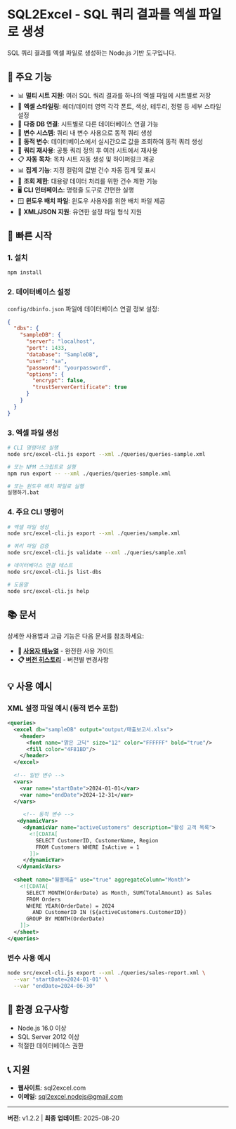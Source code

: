 # SQL2Excel - SQL 쿼리 결과를 엑셀 파일로 생성

SQL 쿼리 결과를 엑셀 파일로 생성하는 Node.js 기반 도구입니다.

## 🎯 주요 기능

- 📊 **멀티 시트 지원**: 여러 SQL 쿼리 결과를 하나의 엑셀 파일에 시트별로 저장
- 🎨 **엑셀 스타일링**: 헤더/데이터 영역 각각 폰트, 색상, 테두리, 정렬 등 세부 스타일 설정
- 🔗 **다중 DB 연결**: 시트별로 다른 데이터베이스 연결 가능
- 📝 **변수 시스템**: 쿼리 내 변수 사용으로 동적 쿼리 생성
- 🔄 **동적 변수**: 데이터베이스에서 실시간으로 값을 조회하여 동적 쿼리 생성
- 🔄 **쿼리 재사용**: 공통 쿼리 정의 후 여러 시트에서 재사용
- 📋 **자동 목차**: 목차 시트 자동 생성 및 하이퍼링크 제공
- 📊 **집계 기능**: 지정 컬럼의 값별 건수 자동 집계 및 표시
- 🚦 **조회 제한**: 대용량 데이터 처리를 위한 건수 제한 기능
- 🖥️ **CLI 인터페이스**: 명령줄 도구로 간편한 실행
- 🪟 **윈도우 배치 파일**: 윈도우 사용자를 위한 배치 파일 제공
- 📄 **XML/JSON 지원**: 유연한 설정 파일 형식 지원

## 🚀 빠른 시작

### 1. 설치
```bash
npm install
```

### 2. 데이터베이스 설정
`config/dbinfo.json` 파일에 데이터베이스 연결 정보 설정:
```json
{
  "dbs": {
    "sampleDB": {
      "server": "localhost",
      "port": 1433,
      "database": "SampleDB",
      "user": "sa",
      "password": "yourpassword",
      "options": {
        "encrypt": false,
        "trustServerCertificate": true
      }
    }
  }
}
```

### 3. 엑셀 파일 생성
```bash
# CLI 명령어로 실행
node src/excel-cli.js export --xml ./queries/queries-sample.xml

# 또는 NPM 스크립트로 실행
npm run export -- --xml ./queries/queries-sample.xml

# 또는 윈도우 배치 파일로 실행
실행하기.bat
```

### 4. 주요 CLI 명령어
```bash
# 엑셀 파일 생성
node src/excel-cli.js export --xml ./queries/sample.xml

# 쿼리 파일 검증
node src/excel-cli.js validate --xml ./queries/sample.xml

# 데이터베이스 연결 테스트
node src/excel-cli.js list-dbs

# 도움말
node src/excel-cli.js help
```

## 📚 문서

상세한 사용법과 고급 기능은 다음 문서를 참조하세요:

- **📖 [사용자 매뉴얼](USER_MANUAL.md)** - 완전한 사용 가이드
- **📋 [버전 히스토리](CHANGELOG.md)** - 버전별 변경사항

## 💡 사용 예시

### XML 설정 파일 예시 (동적 변수 포함)
```xml
<queries>
  <excel db="sampleDB" output="output/매출보고서.xlsx">
    <header>
      <font name="맑은 고딕" size="12" color="FFFFFF" bold="true"/>
      <fill color="4F81BD"/>
    </header>
  </excel>
  
  <!-- 일반 변수 -->
  <vars>
    <var name="startDate">2024-01-01</var>
    <var name="endDate">2024-12-31</var>
  </vars>
  
     <!-- 동적 변수 -->
   <dynamicVars>
     <dynamicVar name="activeCustomers" description="활성 고객 목록">
       <![CDATA[
         SELECT CustomerID, CustomerName, Region
         FROM Customers WHERE IsActive = 1
       ]]>
     </dynamicVar>
   </dynamicVars>
  
  <sheet name="월별매출" use="true" aggregateColumn="Month">
    <![CDATA[
      SELECT MONTH(OrderDate) as Month, SUM(TotalAmount) as Sales
      FROM Orders 
      WHERE YEAR(OrderDate) = 2024
        AND CustomerID IN (${activeCustomers.CustomerID})
      GROUP BY MONTH(OrderDate)
    ]]>
  </sheet>
</queries>
```

### 변수 사용 예시
```bash
node src/excel-cli.js export --xml ./queries/sales-report.xml \
  --var "startDate=2024-01-01" \
  --var "endDate=2024-06-30"
```

## 🔧 환경 요구사항

- Node.js 16.0 이상
- SQL Server 2012 이상
- 적절한 데이터베이스 권한

## 📞 지원

- **웹사이트**: sql2excel.com
- **이메일**: sql2excel.nodejs@gmail.com

---

**버전**: v1.2.2 | **최종 업데이트**: 2025-08-20
